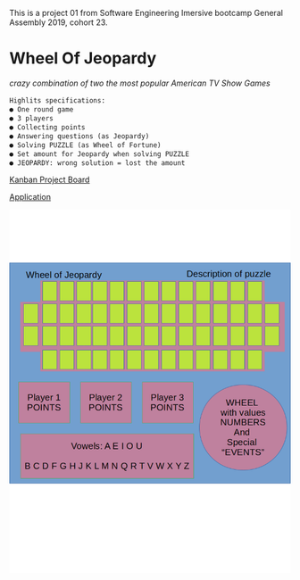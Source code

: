 This is a project 01 from Software Engineering Imersive bootcamp General Assembly 2019, cohort 23.

# Wheel Of Jeopardy

_crazy combination of two the most popular American TV Show Games_

```
Highlits specifications:
● One round game
● 3 players
● Collecting points
● Answering questions (as Jeopardy)
● Solving PUZZLE (as Wheel of Fortune)
● Set amount for Jeopardy when solving PUZZLE
● JEOPARDY: wrong solution = lost the amount
```

<a href="https://github.com/Silvia42/Wheel-Of-Jeopardy/projects/1">Kanban Project Board</a>

<a href="https://silvia42.github.io/Wheel-Of-Jeopardy/">Application</a>

<img src="Documentation/MainScreenDiagram.001.png" alt="Main Screen Diagram">


